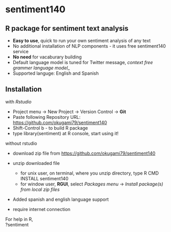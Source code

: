 sentiment140
============

R package for sentiment text analysis
---- 

* **Easy to use**, quick to run your own sentiment analysis of any text 
* No additional installation of NLP components - it uses free sentiment140 service
* **No need** for vacaburary building
* Default language model is tuned for Twitter message, _context free grammer language model__ 
* Supported languge: English and Spanish

Installation
--- 
with *Rstudio* 
* Project menu -> New Project -> Version Control -> **Git**
* Paste following Repository URL: https://github.com/okugami79/sentiment140 
* Shift-Control b - to build R package 
* type library(sentiment) at R console,  start using it! 


without rstudio 
* download zip file from https://github.com/okugami79/sentiment140
* unzip  downloaded file 
  * for unix user, on terminal, where you unzip directory, type R CMD INSTALL sentiment140
  * for window user, **RGUI**, select *Packages menu* -> *Install package(s) from local zip files* 
  
* Added spanish and english language support 

* require internet connection 

For help in R,  
?sentiment 
